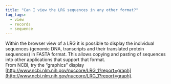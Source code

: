 ```yaml
---
title: "Can I view the LRG sequences in any other format?"
faq_tags:
  - view
  - records
  - sequence
---
```


Within the browser view of a LRG it is possible to display the individual sequences (genomic DNA, transcripts and their translated protein sequences) in FASTA format. This allows copying and pasting of sequences into other applications that support that format.  
From NCBI, try the “graphics” display [http://www.ncbi.nlm.nih.gov/nuccore/LRG_1?report=graph](http://www.ncbi.nlm.nih.gov/nuccore/LRG_1?report=graph).